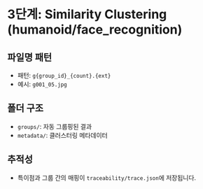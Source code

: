 # 3단계: Similarity Clustering (humanoid/face_recognition)

## 파일명 패턴
- 패턴: `g{group_id}_{count}.{ext}`
- 예시: `g001_05.jpg`

## 폴더 구조
- `groups/`: 자동 그룹핑된 결과
- `metadata/`: 클러스터링 메타데이터

## 추적성
- 특이점과 그룹 간의 매핑이 `traceability/trace.json`에 저장됩니다.
